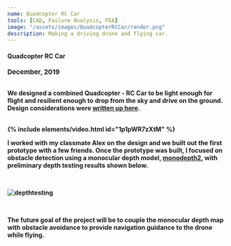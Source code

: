 ```yaml
---
name: Quadcopter RC Car
tools: [CAD, Failure Analysis, FEA]
image: "/assets/images/QuadcopterRCCar/render.png"
description: Making a driving drone and flying car.
---
```


#### <b>Quadcopter RC Car<b>
<p style="font-size:15px; padding: 0 0 1em 0;">December, 2019</p>

We designed a combined Quadcopter - RC Car to be light enough for flight and resilient enough to drop from the sky and drive on the ground. Design considerations were
<a href="https://drive.google.com/file/d/1Kji7jQPuzxdoRg-wsiIqNqmUMn_FW7Q3/view?usp=sharing" target="_blank">written up here</a>. 

<br>
{% include elements/video.html id="1p1pWR7zXtM" %}
<br>

I worked with my classmate Alex on the design and we built out the first prototype with a few friends. Once the prototype was built, I focused on obstacle detection using a monocular depth model, <a href="https://github.com/nianticlabs/monodepth2" target="_blank">monodepth2</a>, with preliminary depth testing results shown below.

<br>

![depthtesting](\assets\images\QuadcopterRCCar\MonocularDepth.gif)

<br>

The future goal of the project will be to couple the monocular depth map with obstacle avoidance to provide navigation guidance to the drone while flying.

<br>
